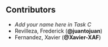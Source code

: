 ## Contributors

- _Add your name here in Task C_
- Revilleza, Frederick (**@juantojuan**)
- Fernandez, Xavier (**@Xavier-XAF**)

